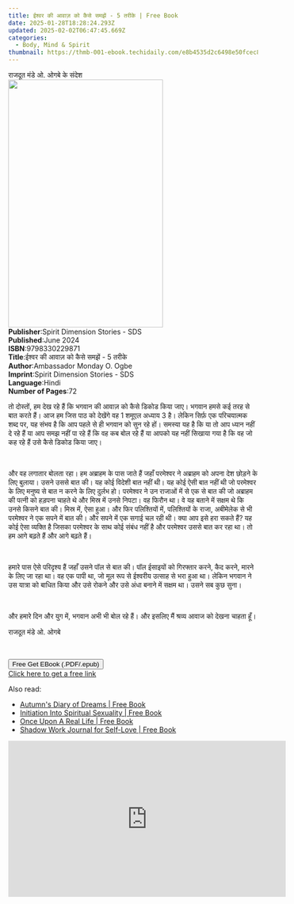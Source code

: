 ```yaml
---
title: ईश्वर की आवाज़ को कैसे समझें - 5 तरीके | Free Book
date: 2025-01-28T18:28:24.293Z
updated: 2025-02-02T06:47:45.669Z
categories:
  - Body, Mind & Spirit
thumbnail: https://thmb-001-ebook.techidaily.com/e8b4535d2c6498e50fcec821bb7289c89515c3da3664225e3ad856d5424ce1e5.jpg
---
```

<main id="book-container">
  <div class="flex flex-col">
    <div class="book-brief flex-1 py-6 px-4 sm:p-6 md:py-10 md:px-8">
      <!-- brief-->
      <div class="book-brief-main">राजदूत मंडे ओ. ओगबे के संदेश</div>
    </div>
    <div
      class="book-meta-info flex-1 grid gap-4 col-start-1 col-end-3 row-start-1 sm:mb-6 sm:grid-cols-4 lg:gap-6 lg:col-start-2 lg:row-end-6 lg:row-span-6 lg:mb-0"
    >
      <div
        class="book-meta-info-left place-content-center mt-4 p-4 text-sm leading-6 col-start-2 col-span-2 dark:text-slate-400"
      >
        <img
          class="w-full h-500 object-cover rounded-lg sm:h-255 sm:col-span-2 lg:col-span-full"
          src="https://img-001-ebook.techidaily.com/e8a7bac5822b0348c221ae4ec9e97f2ab7ad12d3aa7beb6306c12ea174361973.jpg"
          alt=""
          width="312"
          height="500"
        />
      </div>
      <div
        class="book-meta-info-right mt-2 col-start-1 row-start-2 col-span-3 self-center"
      >
        <!-- meta data  -->
        <div class="flex flex-col px-4 md:px-8">
          <div class="flex-1">
            <strong>Publisher</strong>:<span class="px-2"
              >Spirit Dimension Stories - SDS</span
            >
          </div>
          <div class="flex-1">
            <strong>Published</strong>:<span class="px-2">June 2024</span>
          </div>
          <div class="flex-1">
            <strong>ISBN</strong>:<span class="px-2">9798330229871</span>
          </div>
          <div class="flex-1">
            <strong>Title</strong>:<span class="px-2"
              >ईश्वर की आवाज़ को कैसे समझें - 5 तरीके</span
            >
          </div>
          <div class="flex-1">
            <strong>Author</strong>:<span class="px-2"
              >Ambassador Monday O. Ogbe</span
            >
          </div>
          <div class="flex-1">
            <strong>Imprint</strong>:<span class="px-2"
              >Spirit Dimension Stories - SDS</span
            >
          </div>
          <div class="flex-1">
            <strong>Language</strong>:<span class="px-2">Hindi</span>
          </div>
          <div class="flex-1">
            <strong>Number of Pages</strong>:<span class="px-2">72</span>
          </div>
        </div>
      </div>
    </div>
    <div class="book-description flex-1 py-6 px-4 sm:p-6 md:py-10 md:px-8">
      <div class="book-description-main">
        <div accordion-content="" id="description">
          <p>
            तो दोस्तों, हम देख रहे हैं कि भगवान की आवाज़ को कैसे डिकोड किया जाए।
            भगवान हमसे कई तरह से बात करते हैं। आज हम जिस पाठ को देखेंगे वह 1
            शमूएल अध्याय 3 है। लेकिन सिर्फ़ एक परिचयात्मक शब्द पर, यह संभव है कि
            आप पहले से ही भगवान को सुन रहे हों। समस्या यह है कि या तो आप ध्यान
            नहीं दे रहे हैं या आप समझ नहीं पा रहे हैं कि वह कब बोल रहे हैं या
            आपको यह नहीं सिखाया गया है कि वह जो कह रहे हैं उसे कैसे डिकोड किया
            जाए।
          </p>
          <p><br /></p>
          <p>
            और वह लगातार बोलता रहा। हम अब्राहम के पास जाते हैं जहाँ परमेश्वर ने
            अब्राहम को अपना देश छोड़ने के लिए बुलाया। उसने उससे बात की। यह कोई
            विदेशी बात नहीं थी। यह कोई ऐसी बात नहीं थी जो परमेश्वर के लिए मनुष्य
            से बात न करने के लिए दुर्लभ हो। परमेश्वर ने उन राजाओं में से एक से
            बात की जो अब्राहम की पत्नी को हड़पना चाहते थे और मिस्र में उनसे
            निपटा। वह फिरौन था। वे यह बताने में सक्षम थे कि उनसे किसने बात की।
            मिस्र में, ऐसा हुआ। और फिर पलिश्तियों में, पलिश्तियों के राजा,
            अबीमेलेक से भी परमेश्वर ने एक सपने में बात की। और सपने में एक सगाई
            चल रही थी। क्या आप इसे हरा सकते हैं? यह कोई ऐसा व्यक्ति है जिसका
            परमेश्वर के साथ कोई संबंध नहीं है और परमेश्वर उससे बात कर रहा था। तो
            हम आगे बढ़ते हैं और आगे बढ़ते हैं।
          </p>
          <p><br /></p>
          <p>
            हमारे पास ऐसे परिदृश्य हैं जहाँ उसने पॉल से बात की। पॉल ईसाइयों को
            गिरफ्तार करने, कैद करने, मारने के लिए जा रहा था। वह एक पापी था, जो
            मूल रूप से ईश्वरीय उत्साह से भरा हुआ था। लेकिन भगवान ने उस यात्रा को
            बाधित किया और उसे रोकने और उसे अंधा बनाने में सक्षम था। उसने सब कुछ
            सुना।
          </p>
          <p><br /></p>
          <p>
            और हमारे दिन और युग में, भगवान अभी भी बोल रहे हैं। और इसलिए मैं
            श्रव्य आवाज को देखना चाहता हूँ।
          </p>
          <p>राजदूत मंडे ओ. ओगबे</p>
          <p><br /></p>
        </div>
        <div class="accordion-fader"></div>
      </div>
    </div>
    <div class="book-excerpts flex-1 py-6 px-4 sm:p-6 md:py-10 md:px-8"></div>
    <div
      class="book-about-author flex-1 py-6 px-4 sm:p-6 md:py-10 md:px-8"
    ></div>
    <div class="book-free-get flex-1 py-6 px-4 sm:p-6 md:py-10 md:px-8">
      <button
        id="btn-free-get"
        class="bg-blue-500 hover:bg-blue-700 text-white font-bold py-2 px-4 rounded"
      >
        Free Get EBook (.PDF/.epub)
      </button>
      <div id="countdown-display" class="px-2 text-lg mt-2"></div>
      <a
        id="free-link"
        class="hidden bg-blue-500 hover:bg-blue-700 text-white font-bold py-2 px-4 rounded"
        href="https://www.ebooks.com/en-us/book/211383013/5/ambassador-monday-o-ogbe/"
        target="_blank"
        >Click here to get a free link</a
      >
    </div>
    <script>
      let countdownTime = 0;
      let countdownInterval = null;
      document
        .getElementById('btn-free-get')
        .addEventListener('click', startCountdown);
      function startCountdown() {
        countdownTime = new Date().getTime() + 60000 * 3;
        countdownInterval = setInterval(updateCountdown, 1000);
        document.getElementById('btn-free-get').disabled = true;
        document
          .getElementById('btn-free-get')
          .classList.add('bg-gray-500', 'cursor-not-allowed');
      }
      function updateCountdown() {
        let currentTime = new Date().getTime();
        let timeLeft = countdownTime - currentTime;
        let secondsLeft = Math.floor(timeLeft / 1000);
        document.getElementById('countdown-display').innerHTML =
          `Remaining time: ${secondsLeft} seconds.`;
        if (secondsLeft <= 0) {
          clearInterval(countdownInterval);
          document.getElementById('btn-free-get').classList.add('hidden');
          document.getElementById('free-link').classList.remove('hidden');
          document.getElementById('countdown-display').innerHTML = '';
        }
      }
    </script>
  </div>
</main>

<ins class="adsbygoogle"
      style="display:block"
      data-ad-client="ca-pub-7571918770474297"
      data-ad-slot="8358498916"
      data-ad-format="auto"
      data-full-width-responsive="true"></ins>
    

<span class="atpl-alsoreadstyle">Also read:</span>
<div><ul>
<li><a href="https://novels-ebooks.techidaily.com/210747821-9781957547343-autumns-diary-of-dreams/"><u>Autumn's Diary of Dreams | Free Book</u></a></li>
<li><a href="https://novels-ebooks.techidaily.com/210747856-9781732283473-initiation-into-spiritual-sexuality/"><u>Initiation Into Spiritual Sexuality | Free Book</u></a></li>
<li><a href="https://novels-ebooks.techidaily.com/210747832-9781914447716-once-upon-a-real-life/"><u>Once Upon A Real Life | Free Book</u></a></li>
<li><a href="https://novels-ebooks.techidaily.com/210748123-9780593690291-shadow-work-journal-for-self-love/"><u>Shadow Work Journal for Self-Love | Free Book</u></a></li>
</ul></div>

<!-- affiliate ads begin -->
<iframe width="560" height="315" src="https://www.youtube.com/embed/O7ChChlyX2o?si=7pMKdN1NZig1kYek" title="YouTube video player" frameborder="0" allow="accelerometer; autoplay; clipboard-write; encrypted-media; gyroscope; picture-in-picture; web-share" referrerpolicy="strict-origin-when-cross-origin" allowfullscreen></iframe>
<!-- affiliate ads end -->

